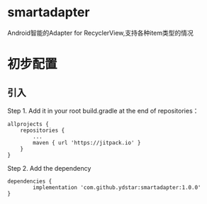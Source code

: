 # smartadapter
Android智能的Adapter for RecyclerView,支持各种item类型的情况

# 初步配置
## 引入
Step 1. Add it in your root build.gradle at the end of repositories：

	allprojects {
		repositories {
			...
			maven { url 'https://jitpack.io' }
		}
	}
Step 2. Add the dependency

	dependencies {
	        implementation 'com.github.ydstar:smartadapter:1.0.0'
	}
